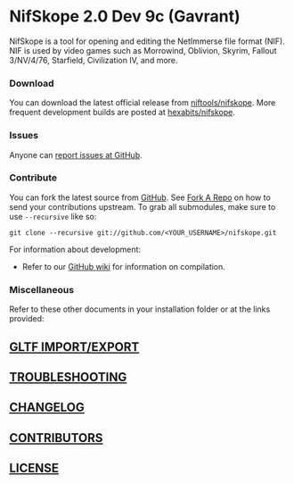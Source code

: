 ﻿# NifSkope 2.0 Dev 9c (Gavrant)

NifSkope is a tool for opening and editing the NetImmerse file format (NIF). NIF is used by video games such as Morrowind, Oblivion, Skyrim, Fallout 3/NV/4/76, Starfield, Civilization IV, and more. 

### Download

You can download the latest official release from [niftools/nifskope](https://github.com/niftools/nifskope/releases). More frequent development builds are posted at [hexabits/nifskope](https://github.com/hexabits/nifskope/releases).

### Issues

Anyone can [report issues at GitHub](https://github.com/niftools/nifskope/issues).


### Contribute

You can fork the latest source from [GitHub](https://github.com/niftools/nifskope). See [Fork A Repo](https://help.github.com/articles/fork-a-repo) on how to send your contributions upstream. To grab all submodules, make sure to use `--recursive` like so:

```
git clone --recursive git://github.com/<YOUR_USERNAME>/nifskope.git
```

For information about development:

- Refer to our [GitHub wiki](https://github.com/niftools/nifskope/wiki#wiki-development) for information on compilation.  


### Miscellaneous

Refer to these other documents in your installation folder or at the links provided:


## [GLTF IMPORT/EXPORT](https://github.com/niftools/nifskope/blob/develop/README_GLTF.md)

## [TROUBLESHOOTING](https://github.com/niftools/nifskope/blob/develop/TROUBLESHOOTING.md)

## [CHANGELOG](https://github.com/niftools/nifskope/blob/develop/CHANGELOG.md)

## [CONTRIBUTORS](https://github.com/niftools/nifskope/blob/develop/CONTRIBUTORS.md)
 
## [LICENSE](https://github.com/niftools/nifskope/blob/develop/LICENSE.md)

